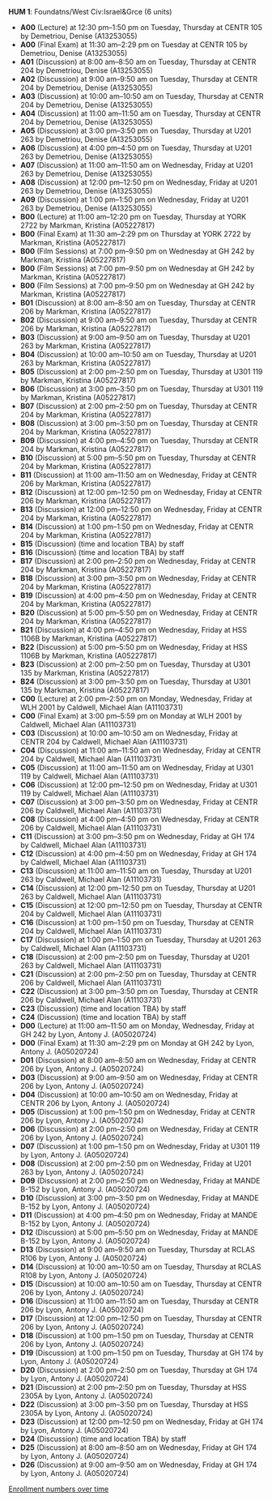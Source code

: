 **HUM 1**: Foundatns/West Civ:Israel&Grce (6 units)

- **A00** (Lecture) at 12:30 pm–1:50 pm on Tuesday, Thursday at CENTR 105 by Demetriou, Denise (A13253055)
- **A00** (Final Exam) at 11:30 am–2:29 pm on Tuesday at CENTR 105 by Demetriou, Denise (A13253055)
- **A01** (Discussion) at 8:00 am–8:50 am on Tuesday, Thursday at CENTR 204 by Demetriou, Denise (A13253055)
- **A02** (Discussion) at 9:00 am–9:50 am on Tuesday, Thursday at CENTR 204 by Demetriou, Denise (A13253055)
- **A03** (Discussion) at 10:00 am–10:50 am on Tuesday, Thursday at CENTR 204 by Demetriou, Denise (A13253055)
- **A04** (Discussion) at 11:00 am–11:50 am on Tuesday, Thursday at CENTR 204 by Demetriou, Denise (A13253055)
- **A05** (Discussion) at 3:00 pm–3:50 pm on Tuesday, Thursday at U201 263 by Demetriou, Denise (A13253055)
- **A06** (Discussion) at 4:00 pm–4:50 pm on Tuesday, Thursday at U201 263 by Demetriou, Denise (A13253055)
- **A07** (Discussion) at 11:00 am–11:50 am on Wednesday, Friday at U201 263 by Demetriou, Denise (A13253055)
- **A08** (Discussion) at 12:00 pm–12:50 pm on Wednesday, Friday at U201 263 by Demetriou, Denise (A13253055)
- **A09** (Discussion) at 1:00 pm–1:50 pm on Wednesday, Friday at U201 263 by Demetriou, Denise (A13253055)
- **B00** (Lecture) at 11:00 am–12:20 pm on Tuesday, Thursday at YORK 2722 by Markman, Kristina (A05227817)
- **B00** (Final Exam) at 11:30 am–2:29 pm on Thursday at YORK 2722 by Markman, Kristina (A05227817)
- **B00** (Film Sessions) at 7:00 pm–9:50 pm on Wednesday at GH 242 by Markman, Kristina (A05227817)
- **B00** (Film Sessions) at 7:00 pm–9:50 pm on Wednesday at GH 242 by Markman, Kristina (A05227817)
- **B00** (Film Sessions) at 7:00 pm–9:50 pm on Wednesday at GH 242 by Markman, Kristina (A05227817)
- **B01** (Discussion) at 8:00 am–8:50 am on Tuesday, Thursday at CENTR 206 by Markman, Kristina (A05227817)
- **B02** (Discussion) at 9:00 am–9:50 am on Tuesday, Thursday at CENTR 206 by Markman, Kristina (A05227817)
- **B03** (Discussion) at 9:00 am–9:50 am on Tuesday, Thursday at U201 263 by Markman, Kristina (A05227817)
- **B04** (Discussion) at 10:00 am–10:50 am on Tuesday, Thursday at U201 263 by Markman, Kristina (A05227817)
- **B05** (Discussion) at 2:00 pm–2:50 pm on Tuesday, Thursday at U301 119 by Markman, Kristina (A05227817)
- **B06** (Discussion) at 3:00 pm–3:50 pm on Tuesday, Thursday at U301 119 by Markman, Kristina (A05227817)
- **B07** (Discussion) at 2:00 pm–2:50 pm on Tuesday, Thursday at CENTR 204 by Markman, Kristina (A05227817)
- **B08** (Discussion) at 3:00 pm–3:50 pm on Tuesday, Thursday at CENTR 204 by Markman, Kristina (A05227817)
- **B09** (Discussion) at 4:00 pm–4:50 pm on Tuesday, Thursday at CENTR 204 by Markman, Kristina (A05227817)
- **B10** (Discussion) at 5:00 pm–5:50 pm on Tuesday, Thursday at CENTR 204 by Markman, Kristina (A05227817)
- **B11** (Discussion) at 11:00 am–11:50 am on Wednesday, Friday at CENTR 206 by Markman, Kristina (A05227817)
- **B12** (Discussion) at 12:00 pm–12:50 pm on Wednesday, Friday at CENTR 206 by Markman, Kristina (A05227817)
- **B13** (Discussion) at 12:00 pm–12:50 pm on Wednesday, Friday at CENTR 204 by Markman, Kristina (A05227817)
- **B14** (Discussion) at 1:00 pm–1:50 pm on Wednesday, Friday at CENTR 204 by Markman, Kristina (A05227817)
- **B15** (Discussion) (time and location TBA) by staff
- **B16** (Discussion) (time and location TBA) by staff
- **B17** (Discussion) at 2:00 pm–2:50 pm on Wednesday, Friday at CENTR 204 by Markman, Kristina (A05227817)
- **B18** (Discussion) at 3:00 pm–3:50 pm on Wednesday, Friday at CENTR 204 by Markman, Kristina (A05227817)
- **B19** (Discussion) at 4:00 pm–4:50 pm on Wednesday, Friday at CENTR 204 by Markman, Kristina (A05227817)
- **B20** (Discussion) at 5:00 pm–5:50 pm on Wednesday, Friday at CENTR 204 by Markman, Kristina (A05227817)
- **B21** (Discussion) at 4:00 pm–4:50 pm on Wednesday, Friday at HSS 1106B by Markman, Kristina (A05227817)
- **B22** (Discussion) at 5:00 pm–5:50 pm on Wednesday, Friday at HSS 1106B by Markman, Kristina (A05227817)
- **B23** (Discussion) at 2:00 pm–2:50 pm on Tuesday, Thursday at U301 135 by Markman, Kristina (A05227817)
- **B24** (Discussion) at 3:00 pm–3:50 pm on Tuesday, Thursday at U301 135 by Markman, Kristina (A05227817)
- **C00** (Lecture) at 2:00 pm–2:50 pm on Monday, Wednesday, Friday at WLH 2001 by Caldwell, Michael Alan (A11103731)
- **C00** (Final Exam) at 3:00 pm–5:59 pm on Monday at WLH 2001 by Caldwell, Michael Alan (A11103731)
- **C03** (Discussion) at 10:00 am–10:50 am on Wednesday, Friday at CENTR 204 by Caldwell, Michael Alan (A11103731)
- **C04** (Discussion) at 11:00 am–11:50 am on Wednesday, Friday at CENTR 204 by Caldwell, Michael Alan (A11103731)
- **C05** (Discussion) at 11:00 am–11:50 am on Wednesday, Friday at U301 119 by Caldwell, Michael Alan (A11103731)
- **C06** (Discussion) at 12:00 pm–12:50 pm on Wednesday, Friday at U301 119 by Caldwell, Michael Alan (A11103731)
- **C07** (Discussion) at 3:00 pm–3:50 pm on Wednesday, Friday at CENTR 206 by Caldwell, Michael Alan (A11103731)
- **C08** (Discussion) at 4:00 pm–4:50 pm on Wednesday, Friday at CENTR 206 by Caldwell, Michael Alan (A11103731)
- **C11** (Discussion) at 3:00 pm–3:50 pm on Wednesday, Friday at GH 174 by Caldwell, Michael Alan (A11103731)
- **C12** (Discussion) at 4:00 pm–4:50 pm on Wednesday, Friday at GH 174 by Caldwell, Michael Alan (A11103731)
- **C13** (Discussion) at 11:00 am–11:50 am on Tuesday, Thursday at U201 263 by Caldwell, Michael Alan (A11103731)
- **C14** (Discussion) at 12:00 pm–12:50 pm on Tuesday, Thursday at U201 263 by Caldwell, Michael Alan (A11103731)
- **C15** (Discussion) at 12:00 pm–12:50 pm on Tuesday, Thursday at CENTR 204 by Caldwell, Michael Alan (A11103731)
- **C16** (Discussion) at 1:00 pm–1:50 pm on Tuesday, Thursday at CENTR 204 by Caldwell, Michael Alan (A11103731)
- **C17** (Discussion) at 1:00 pm–1:50 pm on Tuesday, Thursday at U201 263 by Caldwell, Michael Alan (A11103731)
- **C18** (Discussion) at 2:00 pm–2:50 pm on Tuesday, Thursday at U201 263 by Caldwell, Michael Alan (A11103731)
- **C21** (Discussion) at 2:00 pm–2:50 pm on Tuesday, Thursday at CENTR 206 by Caldwell, Michael Alan (A11103731)
- **C22** (Discussion) at 3:00 pm–3:50 pm on Tuesday, Thursday at CENTR 206 by Caldwell, Michael Alan (A11103731)
- **C23** (Discussion) (time and location TBA) by staff
- **C24** (Discussion) (time and location TBA) by staff
- **D00** (Lecture) at 11:00 am–11:50 am on Monday, Wednesday, Friday at GH 242 by Lyon, Antony J. (A05020724)
- **D00** (Final Exam) at 11:30 am–2:29 pm on Monday at GH 242 by Lyon, Antony J. (A05020724)
- **D01** (Discussion) at 8:00 am–8:50 am on Wednesday, Friday at CENTR 206 by Lyon, Antony J. (A05020724)
- **D03** (Discussion) at 9:00 am–9:50 am on Wednesday, Friday at CENTR 206 by Lyon, Antony J. (A05020724)
- **D04** (Discussion) at 10:00 am–10:50 am on Wednesday, Friday at CENTR 206 by Lyon, Antony J. (A05020724)
- **D05** (Discussion) at 1:00 pm–1:50 pm on Wednesday, Friday at CENTR 206 by Lyon, Antony J. (A05020724)
- **D06** (Discussion) at 2:00 pm–2:50 pm on Wednesday, Friday at CENTR 206 by Lyon, Antony J. (A05020724)
- **D07** (Discussion) at 1:00 pm–1:50 pm on Wednesday, Friday at U301 119 by Lyon, Antony J. (A05020724)
- **D08** (Discussion) at 2:00 pm–2:50 pm on Wednesday, Friday at U201 263 by Lyon, Antony J. (A05020724)
- **D09** (Discussion) at 2:00 pm–2:50 pm on Wednesday, Friday at MANDE B-152 by Lyon, Antony J. (A05020724)
- **D10** (Discussion) at 3:00 pm–3:50 pm on Wednesday, Friday at MANDE B-152 by Lyon, Antony J. (A05020724)
- **D11** (Discussion) at 4:00 pm–4:50 pm on Wednesday, Friday at MANDE B-152 by Lyon, Antony J. (A05020724)
- **D12** (Discussion) at 5:00 pm–5:50 pm on Wednesday, Friday at MANDE B-152 by Lyon, Antony J. (A05020724)
- **D13** (Discussion) at 9:00 am–9:50 am on Tuesday, Thursday at RCLAS R106 by Lyon, Antony J. (A05020724)
- **D14** (Discussion) at 10:00 am–10:50 am on Tuesday, Thursday at RCLAS R108 by Lyon, Antony J. (A05020724)
- **D15** (Discussion) at 10:00 am–10:50 am on Tuesday, Thursday at CENTR 206 by Lyon, Antony J. (A05020724)
- **D16** (Discussion) at 11:00 am–11:50 am on Tuesday, Thursday at CENTR 206 by Lyon, Antony J. (A05020724)
- **D17** (Discussion) at 12:00 pm–12:50 pm on Tuesday, Thursday at CENTR 206 by Lyon, Antony J. (A05020724)
- **D18** (Discussion) at 1:00 pm–1:50 pm on Tuesday, Thursday at CENTR 206 by Lyon, Antony J. (A05020724)
- **D19** (Discussion) at 1:00 pm–1:50 pm on Tuesday, Thursday at GH 174 by Lyon, Antony J. (A05020724)
- **D20** (Discussion) at 2:00 pm–2:50 pm on Tuesday, Thursday at GH 174 by Lyon, Antony J. (A05020724)
- **D21** (Discussion) at 2:00 pm–2:50 pm on Tuesday, Thursday at HSS 2305A by Lyon, Antony J. (A05020724)
- **D22** (Discussion) at 3:00 pm–3:50 pm on Tuesday, Thursday at HSS 2305A by Lyon, Antony J. (A05020724)
- **D23** (Discussion) at 12:00 pm–12:50 pm on Wednesday, Friday at GH 174 by Lyon, Antony J. (A05020724)
- **D24** (Discussion) (time and location TBA) by staff
- **D25** (Discussion) at 8:00 am–8:50 am on Wednesday, Friday at GH 174 by Lyon, Antony J. (A05020724)
- **D26** (Discussion) at 9:00 am–9:50 am on Wednesday, Friday at GH 174 by Lyon, Antony J. (A05020724)

[Enrollment numbers over time](./HUM1.tsv)
